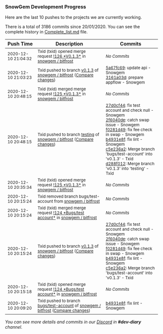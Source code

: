 
### SnowGem Development Progress

Here are the last 10 pushes to the projects we are currently working.

There is a total of 3186 commits since 20/01/2020. You can see the complete history in
 [Complete_list.md](Complete_list.md) file.

| Push Time | Description | Commits |
| --- | --- | --- |
| <sub>2020-12-10 21:04:32</sub> | <sub>Txid (txid) opened merge request [\!126 \*V0\.1\.3\*](https://gitlab.com/snowgem/bitfrost/-/merge_requests/126) in [snowgem / bitfrost](https://gitlab.com/snowgem/bitfrost)</sub> | <sub>_No Commits_</sub> |
| <sub>2020-12-10 21:03:23</sub> | <sub>Txid pushed to branch [v0\.1\.3](https://gitlab.com/snowgem/bitfrost/commits/v0.1.3) of [snowgem / bitfrost](https://gitlab.com/snowgem/bitfrost) ([Compare changes](https://gitlab.com/snowgem/bitfrost/compare/c5e236a29cfeec5da5a7347cb8030136f66fb9de...3161a03df7357be70c174db8c86cfc7128309862))</sub> | <sub>[5a67fc69](https://gitlab.com/snowgem/bitfrost/-/commit/5a67fc694ad176a3f2e0b8720e8b3d62156301a5): update api - Snowgem<br>[3161a03d](https://gitlab.com/snowgem/bitfrost/-/commit/3161a03df7357be70c174db8c86cfc7128309862): prepare appflow - Snowgem</sub> |
| <sub>2020-12-10 20:48:15</sub> | <sub>Txid (txid) merged merge request [\!125 \*V0\.1\.3\*](https://gitlab.com/snowgem/bitfrost/-/merge_requests/125) in [snowgem / bitfrost](https://gitlab.com/snowgem/bitfrost)</sub> | <sub>_No Commits_</sub> |
| <sub>2020-12-10 20:48:15</sub> | <sub>Txid pushed to branch [testing](https://gitlab.com/snowgem/bitfrost/commits/testing) of [snowgem / bitfrost](https://gitlab.com/snowgem/bitfrost) ([Compare changes](https://gitlab.com/snowgem/bitfrost/compare/c6d711a52eda83ba0a947220f5e405dda2054c91...d288f01219e344d502ce7a1d4ffc7b203f7c71a5))</sub> | <sub>[27d0cf44](https://gitlab.com/snowgem/bitfrost/-/commit/27d0cf4412d8fced77740107adc43e69c146b3ce): fix test account and check null - Snowgem<br>[2f6040de](https://gitlab.com/snowgem/bitfrost/-/commit/2f6040de07cb820a72e8b7c963ed8947ca6dd4ca): catch swap issue - Snowgem<br>[f0281d49](https://gitlab.com/snowgem/bitfrost/-/commit/f0281d49dd95f8411b2af22980d800e285f91978): fix fee check in swap - Snowgem<br>[b4931e8f](https://gitlab.com/snowgem/bitfrost/-/commit/b4931e8f97fc11e7d60c3d7323f779718e636305): fix lint - Snowgem<br>[c5e236a2](https://gitlab.com/snowgem/bitfrost/-/commit/c5e236a29cfeec5da5a7347cb8030136f66fb9de): Merge branch 'bugs/test-account' into 'v0.1.3' - Txid<br>[d288f012](https://gitlab.com/snowgem/bitfrost/-/commit/d288f01219e344d502ce7a1d4ffc7b203f7c71a5): Merge branch 'v0.1.3' into 'testing' - Txid</sub> |
| <sub>2020-12-10 20:35:34</sub> | <sub>Txid (txid) opened merge request [\!125 \*V0\.1\.3\*](https://gitlab.com/snowgem/bitfrost/-/merge_requests/125) in [snowgem / bitfrost](https://gitlab.com/snowgem/bitfrost)</sub> | <sub>_No Commits_</sub> |
| <sub>2020-12-10 20:15:24</sub> | <sub>Txid removed branch bugs/test-account from [snowgem / bitfrost](https://gitlab.com/snowgem/bitfrost)</sub> | <sub>_No Commits_</sub> |
| <sub>2020-12-10 20:15:24</sub> | <sub>Txid (txid) merged merge request [\!124 \*Bugs/test account\*](https://gitlab.com/snowgem/bitfrost/-/merge_requests/124) in [snowgem / bitfrost](https://gitlab.com/snowgem/bitfrost)</sub> | <sub>_No Commits_</sub> |
| <sub>2020-12-10 20:15:24</sub> | <sub>Txid pushed to branch [v0\.1\.3](https://gitlab.com/snowgem/bitfrost/commits/v0.1.3) of [snowgem / bitfrost](https://gitlab.com/snowgem/bitfrost) ([Compare changes](https://gitlab.com/snowgem/bitfrost/compare/93e2918a91ccf66afaad788dd40d6bab24258652...c5e236a29cfeec5da5a7347cb8030136f66fb9de))</sub> | <sub>[27d0cf44](https://gitlab.com/snowgem/bitfrost/-/commit/27d0cf4412d8fced77740107adc43e69c146b3ce): fix test account and check null - Snowgem<br>[2f6040de](https://gitlab.com/snowgem/bitfrost/-/commit/2f6040de07cb820a72e8b7c963ed8947ca6dd4ca): catch swap issue - Snowgem<br>[f0281d49](https://gitlab.com/snowgem/bitfrost/-/commit/f0281d49dd95f8411b2af22980d800e285f91978): fix fee check in swap - Snowgem<br>[b4931e8f](https://gitlab.com/snowgem/bitfrost/-/commit/b4931e8f97fc11e7d60c3d7323f779718e636305): fix lint - Snowgem<br>[c5e236a2](https://gitlab.com/snowgem/bitfrost/-/commit/c5e236a29cfeec5da5a7347cb8030136f66fb9de): Merge branch 'bugs/test-account' into 'v0.1.3' - Txid</sub> |
| <sub>2020-12-10 20:15:18</sub> | <sub>Txid (txid) opened merge request [\!124 \*Bugs/test account\*](https://gitlab.com/snowgem/bitfrost/-/merge_requests/124) in [snowgem / bitfrost](https://gitlab.com/snowgem/bitfrost)</sub> | <sub>_No Commits_</sub> |
| <sub>2020-12-10 20:09:20</sub> | <sub>Txid pushed to branch [bugs/test\-account](https://gitlab.com/snowgem/bitfrost/commits/bugs/test-account) of [snowgem / bitfrost](https://gitlab.com/snowgem/bitfrost) ([Compare changes](https://gitlab.com/snowgem/bitfrost/compare/f0281d49dd95f8411b2af22980d800e285f91978...b4931e8f97fc11e7d60c3d7323f779718e636305))</sub> | <sub>[b4931e8f](https://gitlab.com/snowgem/bitfrost/-/commit/b4931e8f97fc11e7d60c3d7323f779718e636305): fix lint - Snowgem</sub> |

_You can see more details and commits in our [Discord](https://discord.gg/zumGnbg) in **#dev-diary** channel._
